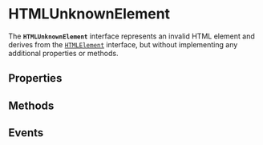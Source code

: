 # HTMLUnknownElement

<div class='overview'>The <strong><code>HTMLUnknownElement</code></strong> interface represents an invalid HTML element and derives from the <a href="/en-US/docs/Web/API/HTMLElement" title="The HTMLElement interface represents any HTML element. Some elements directly implement this interface, while others implement it via an interface that inherits it."><code>HTMLElement</code></a> interface, but without implementing any additional properties or methods.</div>

## Properties

<ul class="items properties">

</ul>

## Methods

<ul class="items methods">

</ul>

## Events
